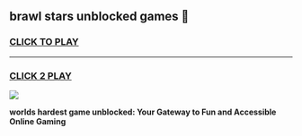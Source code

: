 
## brawl stars unblocked games 👋
<h3>
<a href="https://premium.freeplayer.one?title=brawl_stars_unblocked_games&ref=13F">CLICK TO PLAY</a></h3>
<hr>

<h3>
<a href="https://premium.freeplayer.one?title=brawl_stars_unblocked_games&ref=13F">CLICK 2 PLAY</a>
  
</h3>

<a href="https://premium.freeplayer.one?title=brawl_stars_unblocked_games&ref=12F/"><img src="https://clearcache.store/games.png"></a>


**worlds hardest game unblocked: Your Gateway to Fun and Accessible Online Gaming**
